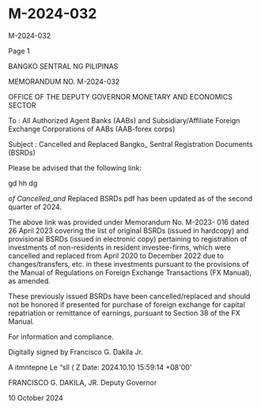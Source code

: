 # M-2024-032

M-2024-032

Page 1

BANGKO SENTRAL NG PILIPINAS

MEMORANDUM NO. M-2024-032

OFFICE OF THE DEPUTY GOVERNOR MONETARY AND ECONOMICS SECTOR

To : All Authorized Agent Banks (AABs) and Subsidiary/Affiliate Foreign Exchange Corporations of AABs (AAB-forex corps)

Subject : Cancelled and Replaced Bangko_ Sentral Registration Documents (BSRDs)

Please be advised that the following link:

gd hh dg

_of Cancelled_and_ Replaced BSRDs pdf has been updated as of the second quarter of 2024.

The above link was provided under Memorandum No. M-2023- 016 dated 26 April 2023 covering the list of original BSRDs (issued in hardcopy) and provisional BSRDs (issued in electronic copy) pertaining to registration of investments of non-residents in resident investee-firms, which were cancelled and replaced from April 2020 to December 2022 due to changes/transfers, etc. in these investments pursuant to the provisions of the Manual of Regulations on Foreign Exchange Transactions (FX Manual), as amended.

These previously issued BSRDs have been cancelled/replaced and should not be honored if presented for purchase of foreign exchange for capital repatriation or remittance of earnings, pursuant to Section 38 of the FX Manual.

For information and compliance.

Digitally signed by Francisco G. Dakila Jr.

A itmntepne Le “sll ( Z Date: 2024.10.10 15:59:14 +08'00'

FRANCISCO G. DAKILA, JR. Deputy Governor

10 October 2024